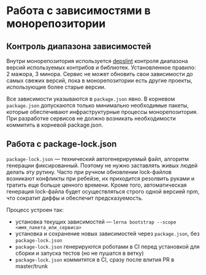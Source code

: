 # Работа с зависимостями в монорепозитории

## Контроль диапазона зависимостей
Внутри монорепозитория используется [depslint](../packages/depslint/README.md) контроля диапазона версий используемых контрибов и библиотек. Установленное правило: 2 мажора, 3 минора. Сервис не может обновить свои зависимости до самых свежих версий, пока в монорепозитории есть другие проекты, использующие более старые версии.

Все зависимости указываются в `package.json` явно. В корневом `package.json` допускаются только минимально необходимые пакеты, которые обеспечивают
инфраструктурные процессы монорепозитория. При разработке сервисов не должно возникать необходимости коммитить в корневой package.json.

## Работа с package-lock.json
`package-lock.json` — технический автогенерируемый файл, алгоритм генерации фиксированный. Поэтому не нужно заставлять живых людей делать эту рутину.
Часто при ручном обновлении lock-файлов возникают конфликты при ребейзе, их приходится резолвить руками и тратить еще больше ценного времени.
Кроме того, автоматическая генерация lock-файла будет осуществляться строго одной версией npm, что сократит диффы и обеспечит предсказуемость.

Процесс устроен так:
- установка текущих зависимостей — `lerna bootstrap --scope <имя_пакета_или_сервиса>`
- установка и сохранение новых зависимостей через `package.json`, без `package-lock.json`
- `package-lock.json` генерируются роботами в CI перед установкой для сборки и запуска тестов (но не пушатся в ветку)
- `package-lock.json` коммитятся в CI, сразу после влития PR в master/trunk
